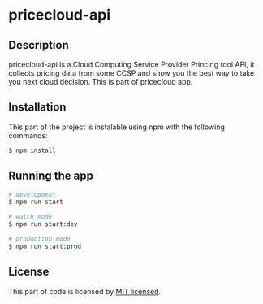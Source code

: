 # pricecloud-api

## Description
pricecloud-api is a Cloud Computing Service Provider Princing tool API,  it collects pricing data from some CCSP and show you the best way to take you next cloud decision.
This is part of pricecloud app.

## Installation
This part of the project is instalable using npm with the following commands:

```bash
$ npm install
```

## Running the app

```bash
# development
$ npm run start

# watch mode
$ npm run start:dev

# production mode
$ npm run start:prod
```

## License

This part of code is licensed by [MIT licensed](LICENSE).
